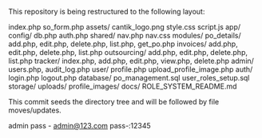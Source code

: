 This repository is being restructured to the following layout:


  index.php
  so_form.php
  assets/
    cantik_logo.png
    style.css
    script.js
app/
  config/
    db.php
    auth.php
  shared/
    nav.php
    nav.css
  modules/
    po_details/
      add.php, edit.php, delete.php, list.php, get_po.php
    invoices/
      add.php, edit.php, delete.php, list.php
    outsourcing/
      add.php, edit.php, delete.php, list.php
    tracker/
      index.php, add.php, edit.php, view.php, delete.php
    admin/
      users.php, audit_log.php
  user/
    profile.php
    upload_profile_image.php
  auth/
    login.php
    logout.php
database/
  po_management.sql
  user_roles_setup.sql
storage/
  uploads/
    profile_images/
docs/
  ROLE_SYSTEM_README.md

This commit seeds the directory tree and will be followed by file moves/updates.

admin pass - admin@123.com
pass-:12345

